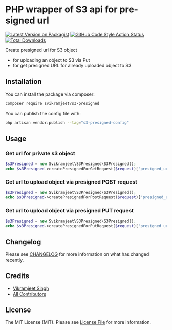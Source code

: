 # PHP wrapper of S3 api for pre-signed url

[![Latest Version on Packagist](https://img.shields.io/packagist/v/svikramjeet/s3-presigned.svg?style=flat-square)](https://packagist.org/packages/svikramjeet/s3-presigned)
[![GitHub Code Style Action Status](https://img.shields.io/github/actions/workflow/status/svikramjeet/s3-presigned/fix-php-code-style-issues.yml?branch=main&label=code%20style&style=flat-square)](https://github.com/svikramjeet/s3-presigned/actions?query=workflow%3A"Fix+PHP+code+style+issues"+branch%3Amain)
[![Total Downloads](https://img.shields.io/packagist/dt/svikramjeet/s3-presigned.svg?style=flat-square)](https://packagist.org/packages/svikramjeet/s3-presigned)

Create presigned url for S3 object
- for uploading an object to S3 via Put
- for get presigned URL for already uploaded object to S3 


## Installation

You can install the package via composer:

```bash
composer require svikramjeet/s3-presigned
```

You can publish the config file with:

```bash
php artisan vendor:publish --tag="s3-presigned-config"
```


## Usage

### Get url for private s3 object
```php
$s3Presigned = new Svikramjeet\S3Presigned\S3Presigned();
echo $s3Presigned->createPresignedForGetRequest($request)['presigned_url'];
```

### Get url to upload object via presigned POST request
```php
$s3Presigned = new Svikramjeet\S3Presigned\S3Presigned();
echo $s3Presigned->createPresignedForPostRequest($request)['presigned_url'];
```

### Get url to upload object via presigned PUT request
```php
$s3Presigned = new Svikramjeet\S3Presigned\S3Presigned();
echo $s3Presigned->createPresignedForPutRequest($request)['presigned_url'];
```


## Changelog

Please see [CHANGELOG](CHANGELOG.md) for more information on what has changed recently.

## Credits

- [Vikramjeet Singh](https://github.com/svikramjeet)
- [All Contributors](../../contributors)

## License

The MIT License (MIT). Please see [License File](LICENSE.md) for more information.
